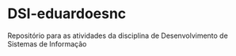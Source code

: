 # DSI-eduardoesnc
Repositório para as atividades da disciplina de Desenvolvimento de Sistemas de Informação
